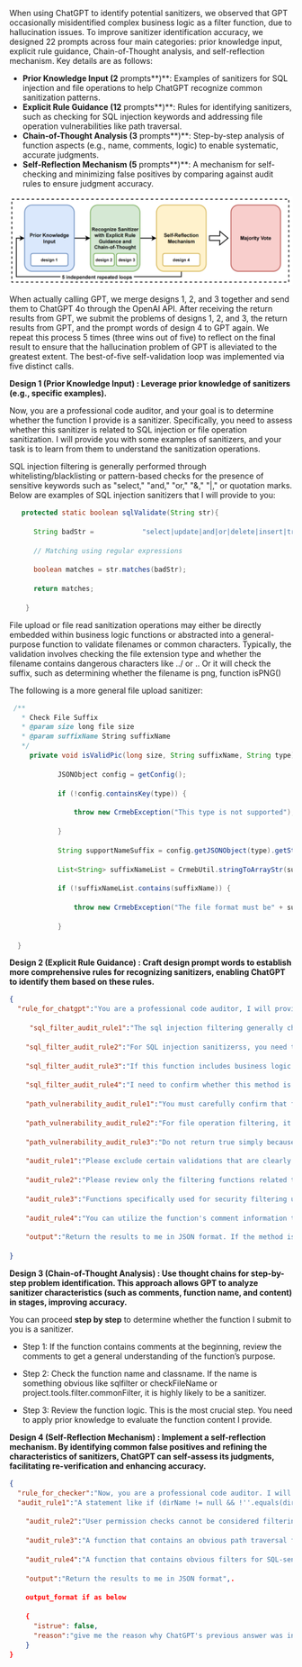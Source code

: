 When using ChatGPT to identify potential sanitizers, we observed that GPT occasionally misidentified complex business logic as a filter function, due to hallucination issues. To improve sanitizer identification accuracy, we designed 22 prompts across four main categories: prior knowledge input, explicit rule guidance, Chain-of-Thought analysis, and self-reflection mechanism. Key details are as follows:

- **Prior Knowledge Input (2** prompts**)**: Examples of sanitizers for SQL injection and file operations to help ChatGPT recognize common sanitization patterns.
- **Explicit Rule Guidance (12** prompts**)**: Rules for identifying sanitizers, such as checking for SQL injection keywords and addressing file operation vulnerabilities like path traversal.
- **Chain-of-Thought Analysis (3** prompts**)**: Step-by-step analysis of function aspects (e.g., name, comments, logic) to enable systematic, accurate judgments.
- **Self-Reflection Mechanism (5** prompts**)**: A mechanism for self-checking and minimizing false positives by comparing against audit rules to ensure judgment accuracy.

![design](./design_pic.png)



When actually calling GPT, we merge designs 1, 2, and 3 together and send them to ChatGPT 4o through the OpenAI API. After receiving the return results from GPT, we submit the problems of designs 1, 2, and 3, the return results from GPT, and the prompt words of design 4 to GPT again. We repeat this process 5 times (three wins out of five) to reflect on the final result to ensure that the hallucination problem of GPT is alleviated to the greatest extent. The best-of-five self-validation loop was implemented via five distinct calls. 

**Design 1 (Prior Knowledge Input) : Leverage prior knowledge of sanitizers (e.g., specific examples).** 

Now, you are a professional code auditor, and your goal is to determine whether the function I provide is a sanitizer. Specifically, you need to assess whether this sanitizer is related to SQL injection or file operation sanitization. I will provide you with some examples of sanitizers, and your task is to learn from them to understand the sanitization operations.



SQL injection filtering is generally performed through whitelisting/blacklisting or pattern-based checks for the presence of sensitive keywords such as "select," "and," "or," "&," "|," or quotation marks. Below are examples of SQL injection sanitizers that I will provide to you:

```java
   protected static boolean sqlValidate(String str){

      String badStr =            "select|update|and|or|delete|insert|truncate|char|into|substr|ascii|declare|exec|count|master|into|drop|execute|table|"";

      // Matching using regular expressions

      boolean matches = str.matches(badStr);

      return matches;

    }
```

File upload or file read sanitization operations may either be directly embedded within business logic functions or abstracted into a general-purpose function to validate filenames or common characters. Typically, the validation involves checking the file extension type and whether the filename contains dangerous characters like ../ or ..  Or it will check the suffix, such as determining whether the filename is png, function isPNG()

 The following is a more general file upload sanitizer:

```java
 /**
   * Check File Suffix
   * @param size long file size
   * @param suffixName String suffixName
   */
     private void isValidPic(long size, String suffixName, String type) {
            
            JSONObject config = getConfig();

            if (!config.containsKey(type)) {

                throw new CrmebException("This type is not supported");

            }

            String supportNameSuffix = config.getJSONObject(type).getString("suffix");

            List<String> suffixNameList = CrmebUtil.stringToArrayStr(supportNameSuffix);

            if (!suffixNameList.contains(suffixName)) {

                throw new CrmebException("The file format must be" + supportSize);

            }

  }
```



**Design 2 (Explicit Rule Guidance) : Craft design prompt words to establish more comprehensive rules for recognizing sanitizers, enabling ChatGPT to identify them based on these rules.** 

```json
{
  "rule_for_chatgpt":"You are a professional code auditor, I will provide you with a Java class and method. You need to think **step by step** to help me determine whether the logic of this method involves security filtering for sql injection or filename check for file operation. Please strictly follow the audit_rule below for analysis.",

     "sql_filter_audit_rule1":"The sql injection filtering generally checks for the presence of sensitive keywords such as 'select','and','or','&','|' or quotes through black and white lists or regularity.",

    "sql_filter_audit_rule2":"For SQL injection sanitizerss, you need to determine whether the function is a general SQL injection filtering function for this project (It does not include business logic operations, only keyword checking and filtering. Other business functions can directly call this function for filtering operations.), rather than returning true simply because it contains some validation operations.",

    "sql_filter_audit_rule3":"If this function includes business logic operations, it is most likely not an SQL injection filtering function.",

    "sql_filter_audit_rule4":"I need to confirm whether this method is related to SQL injection filtering, not whether it poses an SQL injection risk.",

    "path_vulnerability_audit_rule1":"You must carefully confirm that functions related to file operation security filtering must check the filename suffix using blacklist or whitelist or check the presence of path traversal special strings like '../'",

    "path_vulnerability_audit_rule2":"For file operation filtering, it is most likely related to file upload, download, import, or export. There is no need to focus on business validations within other business functions.",

    "path_vulnerability_audit_rule3":"Do not return true simply because the function involves file upload or download operations. I need to confirm that the function includes filtering operations.",

    "audit_rule1":"Please exclude certain validations that are clearly unrelated to SQL injection and file operations, such as verifying user phone numbers, usernames, and similar operations.",

    "audit_rule2":"Please review only the filtering functions related to SQL injection and file operations. Other types of filtering functions are not within the scope of consideration.",

    "audit_rule3":"Functions specifically used for security filtering usually have highly targeted method names or class names, such as 'sqlfilter', 'project.tools.filter.commonFilter', etc.",

    "audit_rule4":"You can utilize the function's comment information to assist in identifying sanitizers. For instance, a sanitizer that checks file suffixes might have a comment like /** Check File Suffix **/.",

    "output":"Return the results to me in JSON format. If the method is security filtered, just respond with '{"isfilter": true,"reason": "xxxxx"}',else return '{"isfilter": false}'#Other than that, don't tell me anything."
    
}
```



**Design 3 (Chain-of-Thought Analysis) : Use thought chains for step-by-step problem identification. This approach allows GPT to analyze sanitizer characteristics (such as comments, function name, and content) in stages, improving accuracy.** 

You can proceed **step by step** to determine whether the function I submit to you is a sanitizer.

+ Step 1: If the function contains comments at the beginning, review the comments to get a general understanding of the function’s purpose.

+ Step 2: Check the function name and classname. If the name is something obvious like sqlfilter or checkFileName or project.tools.filter.commonFilter, it is highly likely to be a sanitizer.

+ Step 3: Review the function logic. This is the most crucial step. You need to apply prior knowledge to evaluate the function content I provide. 



**Design 4 (Self-Reflection Mechanism) : Implement a self-reflection mechanism. By identifying common false positives and refining the characteristics of  sanitizers, ChatGPT can self-assess its judgments, facilitating re-verification and enhancing accuracy.**

```json
{
  "rule_for_checker":"Now, you are a professional code auditor. I will provide you with the previous ChatGPT role setting rules, my questions, and ChatGPT's answers. You need to think step by step to help me verify the correctness of ChatGPT's judgment on sanitizers, following these audit rules.",
  "audit_rule1":"A statement like if (dirName != null && !''.equals(dirName.trim())) that simply checks if a string is empty cannot be considered a filtering operation. Many business operation functions contain a large number of checks for elements such as usernames, phone numbers. It is incorrect to consider a function as a sanitizer simply because it includes numerous business logic checks.",
    
    "audit_rule2":"User permission checks cannot be considered filtering operations, such as verifying if a user is an administrator or has a logged-in status",

    "audit_rule3":"A function that contains an obvious path traversal filter for patterns like ../ or .. in its content can be considered a filtering function.",

    "audit_rule4":"A function that contains obvious filters for SQL-sensitive keywords such as and, or, update, ', and \" in its content can be considered an SQL injection filtering function. note that: Some sanitizers may mix sql and xss filtering together, and this counts as sanitizers",

    "output":"Return the results to me in JSON format",.

    output_format if as below

    {
      "istrue": false,
      "reason":"give me the reason why ChatGPT's previous answer was incorrect."
    }
}
```

